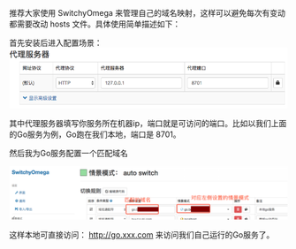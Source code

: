 <!--
 * @Author: your name
 * @Date: 2021-04-02 16:09:55
 * @LastEditTime: 2021-04-02 16:13:24
 * @LastEditors: Please set LastEditors
 * @Description: In User Settings Edit
 * @FilePath: /go_notes/docs/如何管理代理和域名映射.md
-->
推荐大家使用 SwitchyOmega 来管理自己的域名映射，这样可以避免每次有变动都需要改动 hosts 文件。具体使用简单描述如下：

首先安装后进入配置场景：
![](./../assets/代理.png)

其中代理服务器填写你服务所在机器ip，端口就是可访问的端口。比如以我们上面的Go服务为例，Go跑在我们本地，端口是 8701。

然后我为Go服务配置一个匹配域名

![](./../assets/匹配域名.png)

这样本地可直接访问： http://go.xxx.com  来访问我们自己运行的Go服务了。